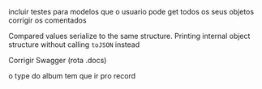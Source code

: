 incluir testes para modelos que o usuario pode get todos os seus objetos
corrigir os comentados

 Compared values serialize to the same structure.
    Printing internal object structure without calling `toJSON` instead
    
Corrigir Swagger (rota .docs)

o type do album tem que ir pro record